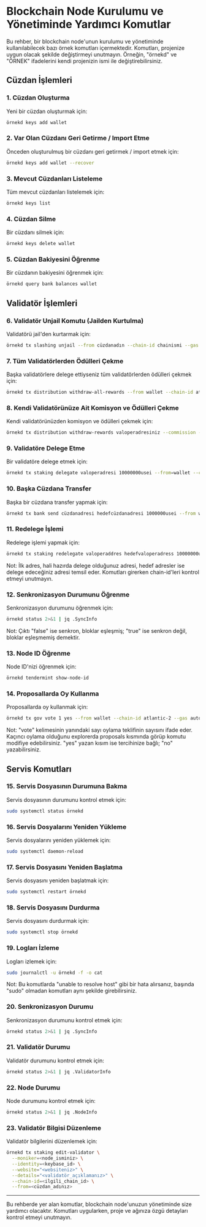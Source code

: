 # Blockchain Node Kurulumu ve Yönetiminde Yardımcı Komutlar

Bu rehber, bir blockchain node'unun kurulumu ve yönetiminde kullanılabilecek bazı örnek komutları içermektedir. Komutları, projenize uygun olacak şekilde değiştirmeyi unutmayın. Örneğin, "örnekd" ve "ÖRNEK" ifadelerini kendi projenizin ismi ile değiştirebilirsiniz.

## Cüzdan İşlemleri

### 1. Cüzdan Oluşturma
Yeni bir cüzdan oluşturmak için:
```bash
örnekd keys add wallet
```

### 2. Var Olan Cüzdanı Geri Getirme / Import Etme
Önceden oluşturulmuş bir cüzdanı geri getirmek / import etmek için:
```bash
örnekd keys add wallet --recover
```

### 3. Mevcut Cüzdanları Listeleme
Tüm mevcut cüzdanları listelemek için:
```bash
örnekd keys list
```

### 4. Cüzdan Silme
Bir cüzdanı silmek için:
```bash
örnekd keys delete wallet
```

### 5. Cüzdan Bakiyesini Öğrenme
Bir cüzdanın bakiyesini öğrenmek için:
```bash
örnekd query bank balances wallet
```

## Validatör İşlemleri

### 6. Validatör Unjail Komutu (Jailden Kurtulma)
Validatörü jail'den kurtarmak için:
```bash
örnekd tx slashing unjail --from cüzdanadın --chain-id chainismi --gas auto -y
```

### 7. Tüm Validatörlerden Ödülleri Çekme
Başka validatörlere delege ettiyseniz tüm validatörlerden ödülleri çekmek için:
```bash
örnekd tx distribution withdraw-all-rewards --from wallet --chain-id atlantic-2 --gas auto -y
```

### 8. Kendi Validatörünüze Ait Komisyon ve Ödülleri Çekme
Kendi validatörünüzden komisyon ve ödülleri çekmek için:
```bash
örnekd tx distribution withdraw-rewards valoperadresiniz --commission --from wallet --chain-id atlantic-2 --gas auto -y
```

### 9. Validatöre Delege Etme
Bir validatöre delege etmek için:
```bash
örnekd tx staking delegate valoperadresi 10000000usei --from=wallet --chain-id atlantic-2 --gas=auto
```

### 10. Başka Cüzdana Transfer
Başka bir cüzdana transfer yapmak için:
```bash
örnekd tx bank send cüzdanadresi hedefcüzdanadresi 1000000usei --from wallet --chain-id atlantic-2 --gas auto -y
```

### 11. Redelege İşlemi
Redelege işlemi yapmak için:
```bash
örnekd tx staking redelegate valoperaddres hedefvaloperadress 10000000usei --from=cüzdanismi --chain-id atlantic-2 --gas=auto
```

Not: İlk adres, hali hazırda delege olduğunuz adresi, hedef adresler ise delege edeceğiniz adresi temsil eder. Komutları girerken chain-id'leri kontrol etmeyi unutmayın.

### 12. Senkronizasyon Durumunu Öğrenme
Senkronizasyon durumunu öğrenmek için:
```bash
örnekd status 2>&1 | jq .SyncInfo
```

Not: Çıktı "false" ise senkron, bloklar eşleşmiş; "true" ise senkron değil, bloklar eşleşmemiş demektir.

### 13. Node ID Öğrenme
Node ID'nizi öğrenmek için:
```bash
örnekd tendermint show-node-id
```

### 14. Proposallarda Oy Kullanma
Proposallarda oy kullanmak için:
```bash
örnekd tx gov vote 1 yes --from wallet --chain-id atlantic-2 --gas auto -y
```

Not: "vote" kelimesinin yanındaki sayı oylama teklifinin sayısını ifade eder. Kaçıncı oylama olduğunu explorerda proposals kısmında görüp komutu modifiye edebilirsiniz. "yes" yazan kısım ise tercihinize bağlı; "no" yazabilirsiniz.

## Servis Komutları

### 15. Servis Dosyasının Durumuna Bakma
Servis dosyasının durumunu kontrol etmek için:
```bash
sudo systemctl status örnekd
```

### 16. Servis Dosyalarını Yeniden Yükleme
Servis dosyalarını yeniden yüklemek için:
```bash
sudo systemctl daemon-reload
```

### 17. Servis Dosyasını Yeniden Başlatma
Servis dosyasını yeniden başlatmak için:
```bash
sudo systemctl restart örnekd
```

### 18. Servis Dosyasını Durdurma
Servis dosyasını durdurmak için:
```bash
sudo systemctl stop örnekd
```

### 19. Logları İzleme
Logları izlemek için:
```bash
sudo journalctl -u örnekd -f -o cat
```
Not: Bu komutlarda "unable to resolve host" gibi bir hata alırsanız, başında "sudo" olmadan komutları aynı şekilde girebilirsiniz.

### 20. Senkronizasyon Durumu
Senkronizasyon durumunu kontrol etmek için:
```bash
örnekd status 2>&1 | jq .SyncInfo
```

### 21. Validatör Durumu
Validatör durumunu kontrol etmek için:

```bash
örnekd status 2>&1 | jq .ValidatorInfo
```

### 22. Node Durumu
Node durumunu kontrol etmek için:
```bash
örnekd status 2>&1 | jq .NodeInfo
```

### 23. Validatör Bilgisi Düzenleme
Validatör bilgilerini düzenlemek için:
```bash
örnekd tx staking edit-validator \
  --moniker=<node_isminiz> \
  --identity=<keybase_id> \
  --website="<websiteniz>" \
  --details="<validatör_açıklamanız>" \
  --chain-id=<ilgili_chain_id> \
  --from=<cüzdan_adınız>
```

---

Bu rehberde yer alan komutlar, blockchain node'unuzun yönetiminde size yardımcı olacaktır. Komutları uygularken, proje ve ağınıza özgü detayları kontrol etmeyi unutmayın.
